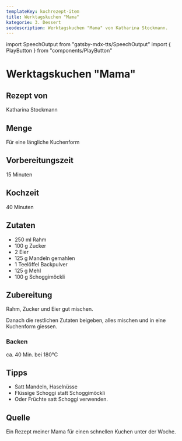 ```yaml
---
templateKey: kochrezept-item
title: Werktagskuchen "Mama"
kategorie: 3. Dessert
seodescription: Werktagskuchen "Mama" von Katharina Stockmann.
---
```

import SpeechOutput from "gatsby-mdx-tts/SpeechOutput"
import { PlayButton } from "components/PlayButton"

<SpeechOutput id="kochrezept-katharina-stockmann-werktagskuchen-mama" customPlayButton={PlayButton}>

# Werktagskuchen "Mama"

## Rezept von

Katharina Stockmann

## Menge

Für eine längliche Kuchenform

## Vorbereitungszeit

15 Minuten

## Kochzeit

40 Minuten

## Zutaten

* 250 ml Rahm
* 100 g Zucker
* 2 Eier
* 125 g Mandeln gemahlen
* 1 Teelöffel  Backpulver
* 125 g Mehl 
* 100 g Schoggimöckli

## Zubereitung
Rahm, Zucker und Eier gut mischen.

Danach die restlichen Zutaten beigeben, alles mischen und in eine Kuchenform giessen. 

### Backen 
ca. 40 Min. bei 180°C

## Tipps

* Satt Mandeln, Haselnüsse
* Flüssige Schoggi 
statt Schoggimöckli
* Oder Früchte satt Schoggi verwenden.

## Quelle
Ein Rezept meiner Mama für einen schnellen Kuchen unter der Woche. 

</SpeechOutput>